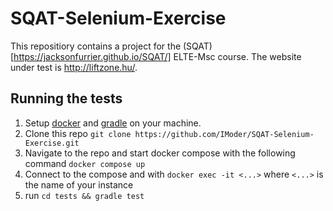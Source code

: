 # SQAT-Selenium-Exercise

This repositiory contains a project for the (SQAT)[https://jacksonfurrier.github.io/SQAT/]  ELTE-Msc course. The website under test is http://liftzone.hu/.

## Running the tests

1. Setup [docker](https://www.docker.com/) and [gradle](https://gradle.org/) on your machine.
2. Clone this repo `git clone https://github.com/IModer/SQAT-Selenium-Exercise.git`
3. Navigate to the repo and start docker compose with the following command `docker compose up`
4. Connect to the compose and with `docker exec -it <...>` where `<...>` is the name of your instance
5. run `cd tests && gradle test`